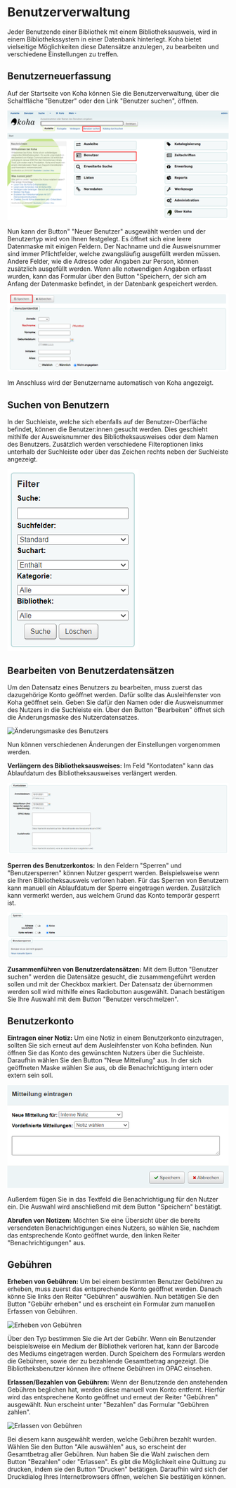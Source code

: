 
# Benutzerverwaltung
Jeder Benutzende einer Bibliothek mit einem Bibliotheksausweis, wird in einem Bibliothekssystem in einer Datenbank hinterlegt. Koha bietet vielseitige Möglichkeiten diese Datensätze anzulegen, zu bearbeiten und verschiedene Einstellungen zu treffen. 

## Benutzerneuerfassung
Auf der Startseite von Koha können Sie die Benutzerverwaltung, über die Schaltfläche "Benutzer" oder den Link "Benutzer suchen", öffnen.

![Benutzerverwaltung auf der Startseite](../Images/benutzer_startseite.PNG)

Nun kann der Button" "Neuer Benutzer" ausgewählt werden und der Benutzertyp wird von Ihnen festgelegt. Es öffnet sich eine leere Datenmaske mit einigen Feldern.
Der Nachname und die Ausweisnummer sind immer Pflichtfelder, welche zwangsläufig ausgefüllt werden müssen. Andere Felder, wie die Adresse oder Angaben zur Person, können zusätzlich ausgefüllt werden. Wenn alle notwendigen Angaben erfasst wurden, kann das Formular über den Button "Speichern, der sich am Anfang der Datenmaske befindet, in der Datenbank gespeichert werden.

![Datenmaske der Benutzerneuerfassung](../Images/benutzer_datenmaske_benutzererfassung.PNG)

Im Anschluss wird der Benutzername automatisch von Koha angezeigt.


## Suchen von Benutzern
In der Suchleiste, welche sich ebenfalls auf der Benutzer-Oberfläche befindet, können die Benutzer:innen gesucht werden. Dies geschieht mithilfe der Ausweisnummer des Bibliotheksausweises oder dem Namen des Benutzers. Zusätzlich werden verschiedene Filteroptionen links unterhalb der Suchleiste oder über das Zeichen rechts neben der Suchleiste angezeigt.

![Filteroptionen](../Images/benutzer_filteroptionen.PNG)

## Bearbeiten von Benutzerdatensätzen
Um den Datensatz eines Benutzers zu bearbeiten, muss zuerst das dazugehörige Konto geöffnet werden. Dafür sollte das Ausleihfenster von Koha geöffnet sein. Geben Sie dafür den Namen oder die Ausweisnummer des Nutzers in die Suchleiste ein. Über den Button "Bearbeiten" öffnet sich die Änderungsmaske des Nutzerdatensatzes.

![Änderungsmaske des Benutzers](../Images/benutzer_änderungsmaske.PNG)

Nun können verschiedenen Änderungen der Einstellungen vorgenommen werden. 

**Verlängern des Bibliotheksausweises:** Im Feld "Kontodaten" kann das Ablaufdatum des Bibliotheksausweises verlängert werden.

![Kontodaten](../Images/benutzer_kontodaten.PNG)

**Sperren des Benutzerkontos:** In den Feldern "Sperren" und "Benutzersperren" können Nutzer gesperrt werden. Beispielsweise wenn sie Ihren Bibliotheksausweis verloren haben. Für das Sperren von Benutzern kann manuell ein Ablaufdatum der Sperre eingetragen werden. Zusätzlich kann vermerkt werden, aus welchem Grund das Konto temporär gesperrt ist.

![Benutzerkonto sperren](../Images/benutzer_sperren.PNG)

**Zusammenführen von Benutzerdatensätzen:** Mit dem Button "Benutzer suchen" werden die Datensätze gesucht, die zusammengeführt werden sollen und mit der Checkbox markiert. Der Datensatz der übernommen werden soll wird mithilfe eines Radiobutton ausgewählt. Danach bestätigen Sie Ihre Auswahl mit dem Button "Benutzer verschmelzen".

## Benutzerkonto
**Eintragen einer Notiz:** Um eine Notiz in einem Benutzerkonto einzutragen, sollten Sie sich erneut auf dem Ausleihfenster von Koha befinden. Nun öffnen Sie das Konto des gewünschten Nutzers über die Suchleiste. Daraufhin wählen Sie den Button "Neue Mitteilung" aus. In der sich geöffneten Maske wählen Sie aus, ob die Benachrichtigung intern oder extern sein soll.

![Notiz in Benutzerkonto eintragen](../Images/benutzer_mitteilung.PNG)

Außerdem fügen Sie in das Textfeld die Benachrichtigung für den Nutzer ein. Die Auswahl wird anschließend mit dem Button "Speichern" bestätigt. 

**Abrufen von Notizen:** Möchten Sie eine Übersicht über die bereits versendeten Benachrichtigungen eines Nutzers, so wählen Sie, nachdem das entsprechende Konto geöffnet wurde, den linken Reiter "Benachrichtigungen" aus. 

## Gebühren
**Erheben von Gebühren:** Um bei einem bestimmten Benutzer Gebühren zu erheben, muss zuerst das entsprechende Konto geöffnet werden. Danach könne Sie links den Reiter "Gebühren" auswählen. Nun betätigen Sie den Button "Gebühr erheben" und es erscheint ein Formular zum manuellen Erfassen von Gebühren.


![Erheben von Gebühren](../Images/benutzer_gebührenerhebung.PNG)

Über den Typ bestimmen Sie die Art der Gebühr. Wenn ein Benutzender beispielsweise ein Medium der Bibliothek verloren hat, kann der Barcode des Mediums eingetragen werden. Durch Speichern des Formulars werden die Gebühren, sowie der zu bezahlende Gesamtbetrag angezeigt. Die Bibliotheksbenutzer können ihre offnene Gebühren im OPAC einsehen. 

**Erlassen/Bezahlen von Gebühren:** Wenn der Benutzende den anstehenden Gebühren beglichen hat, werden diese manuell vom Konto entfernt. Hierfür wird das entsprechene Konto geöffnet und erneut der Reiter "Gebühren" ausgewählt. Nun erscheint unter "Bezahlen" das Formular "Gebühren zahlen". 


![Erlassen von Gebühren](../Images/benutzer_gebührerlassung.PNG)

Bei diesem kann ausgewählt werden, welche Gebühren bezahlt wurden. Wählen Sie den Button "Alle auswählen" aus, so erscheint der Gesamtbetrag aller Gebühren. Nun haben Sie die Wahl zwischen dem Button "Bezahlen" oder "Erlassen". 
Es gibt die Möglichkeit eine Quittung zu drucken, indem sie den Button "Drucken" betätigen. Daraufhin wird sich der Druckdialog Ihres Internetbrowsers öffnen, welchen Sie bestätigen können. 
